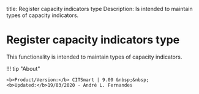 title: Register capacity indicators type
Description: Is intended to maintain types of capacity indicators.
# Register capacity indicators type
This functionality is intended to maintain types of capacity indicators.



!!! tip "About"

    <b>Product/Version:</b> CITSmart | 9.00 &nbsp;&nbsp;
    <b>Updated:</b>19/03/2020 - André L. Fernandes

